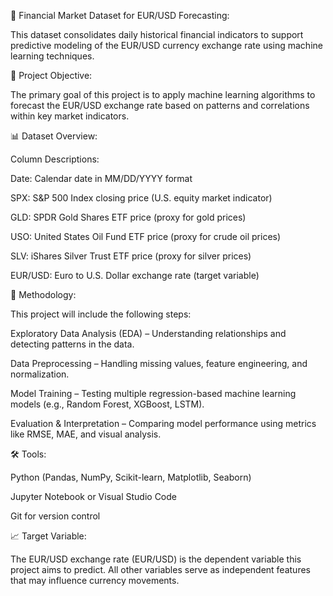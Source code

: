 📁 Financial Market Dataset for EUR/USD Forecasting:

This dataset consolidates daily historical financial indicators to support predictive modeling of the EUR/USD currency exchange rate using machine learning techniques.

📌 Project Objective:

The primary goal of this project is to apply machine learning algorithms to forecast the EUR/USD exchange rate based on patterns and correlations within key market indicators.

📊 Dataset Overview:

Column Descriptions:

Date: Calendar date in MM/DD/YYYY format

SPX: S&P 500 Index closing price (U.S. equity market indicator)

GLD: SPDR Gold Shares ETF price (proxy for gold prices)

USO: United States Oil Fund ETF price (proxy for crude oil prices)

SLV: iShares Silver Trust ETF price (proxy for silver prices)

EUR/USD: Euro to U.S. Dollar exchange rate (target variable)

🧠 Methodology:

This project will include the following steps:

Exploratory Data Analysis (EDA) – Understanding relationships and detecting patterns in the data.

Data Preprocessing – Handling missing values, feature engineering, and normalization.

Model Training – Testing multiple regression-based machine learning models (e.g., Random Forest, XGBoost, LSTM).

Evaluation & Interpretation – Comparing model performance using metrics like RMSE, MAE, and visual analysis.

🛠️ Tools:

Python (Pandas, NumPy, Scikit-learn, Matplotlib, Seaborn)

Jupyter Notebook or Visual Studio Code

Git for version control

📈 Target Variable:

The EUR/USD exchange rate (EUR/USD) is the dependent variable this project aims to predict. All other variables serve as independent features that may influence currency movements.

